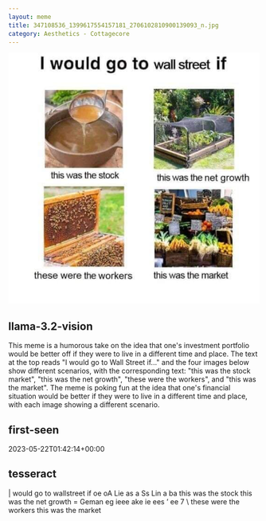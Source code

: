 ```yaml
---
layout: meme
title: 347108536_1399617554157181_2706102810900139093_n.jpg
category: Aesthetics - Cottagecore
---
```


<div markdown="0"><a href="347108536_1399617554157181_2706102810900139093_n.jpg"><img class="photo" src="347108536_1399617554157181_2706102810900139093_n.jpg" /></a>

<h2>llama-3.2-vision</h2>
<p title="Llama-3.2-11B is a really good model that probably gets the visual details right but doesn't understand literary or media references, and often fails to accurately represent the physical arrangement of objects and the implied relationships between the objects.">This meme is a humorous take on the idea that one&#x27;s investment portfolio would be better off if they were to live in a different time and place. The text at the top reads &quot;I would go to Wall Street if...&quot; and the four images below show different scenarios, with the corresponding text: &quot;this was the stock market&quot;, &quot;this was the net growth&quot;, &quot;these were the workers&quot;, and &quot;this was the market&quot;. The meme is poking fun at the idea that one&#x27;s financial situation would be better if they were to live in a different time and place, with each image showing a different scenario.</p>

<h2>first-seen</h2>
<p title="Because Git doesn't preserve file modification times, this metadata file contains the file's modification time when it was added to the library.">2023-05-22T01:42:14+00:00</p>

<h2>tesseract</h2>
<p title="Tesseract is often terrible and just gives a lot of nonsense characters, but it used to be the state of the art, and usually it is better at correctly representing text than llama-3.2-vision-11b.">| would go to wallstreet if oe oA Lie as a Ss Lin a ba this was the stock this was the net growth = Geman eg ieee ake ie ees ’ ee 7 \ these were the workers this was the market</p>

</div>

